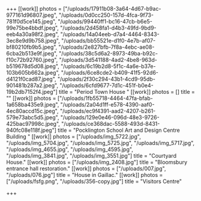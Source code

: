 +++
[[work]]
photos = ["/uploads/17911b08-3a64-4d67-b9ac-977161d96807.jpeg", "/uploads/0d0cc250-157d-4fca-9f73-781f0d5ce145.jpeg", "/uploads/99440ff1-bc16-47cb-b6e5-99e75be4bbdf.jpeg", "/uploads/2d458fa1-d4b3-49fd-9bd9-eeb4a30a98f2.jpeg", "/uploads/14a04eeb-d7a4-4464-8343-3ec8e9d9b758.jpeg", "/uploads/bb55521e-d1f0-4e7b-af07-bf80210fb9b5.jpeg", "/uploads/2e827bfb-7f8a-4ebc-ae08-6cba2b513e9f.jpeg", "/uploads/38c5d6a2-8973-49ba-b92c-f10c72b92760.jpeg", "/uploads/3d541188-4ad2-4be8-963d-b519678d5d08.jpeg", "/uploads/6c19b2d8-5f1c-4a6e-b37e-103b605b662a.jpeg", "/uploads/6ce8cde2-b409-41f5-92d6-d4121f0cad87.jpeg", "/uploads/2f30c294-43b1-4cd9-95db-901481b287a2.jpeg", "/uploads/6cfd9677-7d1c-451f-b0e4-19b2db7152f4.jpeg"]
title = "Period Town House "
[[work]]
photos = []
title = ""
[[work]]
photos = ["/uploads/1fb55718-4464-47fa-bfab-1a658ba435e9.jpeg", "/uploads/2a04d1ff-e578-4390-aaf0-4ec80accd15c.jpeg", "/uploads/ec9f4391-aad2-4207-b261-579e73abc5d5.jpeg", "/uploads/129e0e46-096d-48e3-9726-425bac97998c.jpeg", "/uploads/ce368dac-5588-493d-8431-940fc08e118f.jpeg"]
title = "Pocklington School Art and Design Centre Building "
[[work]]
photos = ["/uploads/img_5722.jpg", "/uploads/img_5704.jpg", "/uploads/img_5725.jpg", "/uploads/img_5717.jpg", "/uploads/img_4655.jpg", "/uploads/img_4595.jpg", "/uploads/img_3841.jpg", "/uploads/img_3551.jpg"]
title = "Courtyard House."
[[work]]
photos = ["/uploads/img_2408.jpg"]
title = "Bloomsbury entrance hall restoration."
[[work]]
photos = ["/uploads/007.jpg", "/uploads/076.jpg"]
title = "House in Gaillac."
[[work]]
photos = ["/uploads/fsfg.png", "/uploads/356-copy.jpg"]
title = "Visitors Centre"

+++
